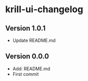 # krill-ui-changelog
## Version 1.0.1
  - Update README.md
## Version 0.0.0
  - Add: README.md
  - First commit